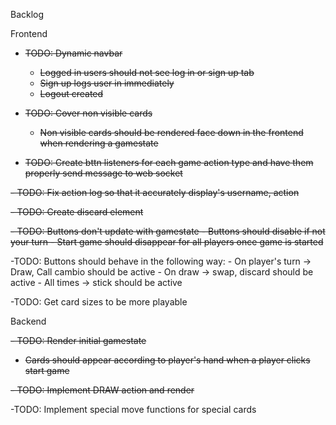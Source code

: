Backlog

Frontend
 - ~~TODO: Dynamic navbar~~
   - ~~Logged in users should not see log in or sign up tab~~
   - ~~Sign up logs user in immediately~~
   - ~~Logout created~~
  
 - ~~TODO: Cover non visible cards~~
    - ~~Non visible cards should be rendered face down in the frontend when rendering a gamestate~~
  
 - ~~TODO: Create bttn listeners for each game action type and have them properly send message to web socket~~
   
<s> - TODO: Fix action log so that it accurately display's username, action </s>

<s> - TODO: Create discard element</s>

<s> - TODO: Buttons don't update with gamestate
     - Buttons should disable if not your turn
     - Start game should disappear for all players once game is started </s>

   -TODO: Buttons should behave in the following way:
      - On player's turn -> Draw, Call cambio should be active
      - On draw -> swap, discard should be active
      - All times -> stick should be active

   -TODO: Get card sizes to be more playable



Backend

 <s>- TODO: Render initial gamestate
   - Cards should appear according to player's hand when a player clicks start game </s>

   <s> - TODO: Implement DRAW action and render </s>

   -TODO: Implement special move functions for special cards

   
